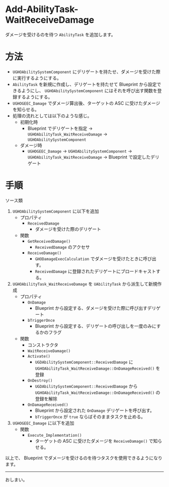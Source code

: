 # Add-AbilityTask-WaitReceiveDamage
ダメージを受けるのを待つ `AbilityTask` を追加します。

# 方法

* `UGHOAbilitySystemComponent` にデリゲートを持たせ、ダメージを受けた際に実行するようにする。
* `AbilityTask` を新規に作成し、デリゲートを持たせて Blueprint から設定できるようにし、 `UGHOAbilitySystemComponent` にはそれを呼び出す関数を登録するようにする。
* `UGHOGEEC_Damage` でダメージ算出後、ターゲットの ASC に受けたダメージを知らせる。
* 処理の流れとしては以下のような感じ。
	* 初期化時
		* Blueprint でデリゲートを指定 -> `UGHOAbilityTask_WaitReceiveDamage` -> `UGHOAbilitySystemComponent`
	* ダメージ時
		* `UGHOGEEC_Damage` -> `UGHOAbilitySystemComponent` -> `UGHOAbilityTask_WaitReceiveDamage` -> Blueprint で設定したデリゲート

# 手順

ソース類

1. `UGHOAbilitySystemComponent` に以下を追加
	* プロパティ
		* `ReceivedDamage`
			* ダメージを受けた際のデリゲート
	* 関数
		* `GetReceivedDamage()`
			* `ReceivedDamage` のアクセサ
		* `ReceiveDamage()`
			* `GHODamageExecCalculation` でダメージを受けたときに呼び出す。
			* `ReceivedDamage` に登録されたデリゲートにブロードキャストする。
1. `UGHOAbilityTask_WaitReceiveDamage` を `UAbilityTask` から派生して新規作成
	* プロパティ
		* `OnDamage`
			* Blueprint から設定する、ダメージを受けた際に呼び出すデリゲート
		* `bTriggerOnce`
			* Blueprint から設定する、デリゲートの呼び出しを一度のみにするかのフラグ
	* 関数
		* コンストラクタ
		* `WaitReceiveDamage()`
		* `Activate()`
			* `UGDAbilitySystemComponent::ReceivedDamage` に `UGHOAbilityTask_WaitReceiveDamage::OnDamageReceived()` を登録
		* `OnDestroy()`
			* `UGDAbilitySystemComponent::ReceivedDamage` から `UGHOAbilityTask_WaitReceiveDamage::OnDamageReceived()` の登録を解除
		* `OnDamageReceived()`
			* Blueprint から設定された `OnDamage` デリゲートを呼び出す。
			* `bTriggerOnce` が `true` ならばそのままタスクを止める。
1. `UGHOGEEC_Damage` に以下を追加
	* 関数
		* `Execute_Implementation()`
			* ターゲットの ASC に受けたダメージを `ReceiveDamage()` で知らせる。


以上で、 Blueprint でダメージを受けるのを待つタスクを使用できるようになります。


-----
おしまい。

